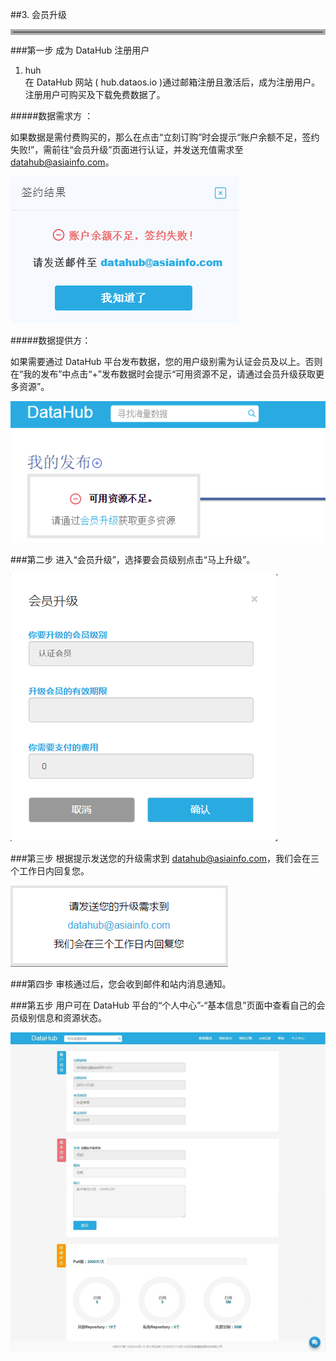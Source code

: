##3. 会员升级

<hr style=" border:4px solid #A9A9A9;" />

###第一步 成为 DataHub 注册用户   
1. huh    
在 DataHub 网站 ( hub.dataos.io )通过邮箱注册且激活后，成为注册用户。注册用户可购买及下载免费数据了。

#####数据需求方 ：

如果数据是需付费购买的，那么在点击“立刻订购”时会提示“账户余额不足，签约失败!”，需前往“会员升级”页面进行认证，并发送充值需求至 datahub@asiainfo.com。

![](img/lack_of_balance.png)

#####数据提供方：

如果需要通过 DataHub 平台发布数据，您的用户级别需为认证会员及以上。否则在“我的发布”中点击“+”发布数据时会提示“可用资源不足，请通过会员升级获取更多资源”。

![](img/lack_of_resource.png)

###第二步 进入“会员升级”，选择要会员级别点击“马上升级”。

![](img/verified_member.png)

###第三步 根据提示发送您的升级需求到 datahub@asiainfo.com，我们会在三个工作日内回复您。

![](img/upgrade_mail.png)
 
###第四步 审核通过后，您会收到邮件和站内消息通知。

###第五步 用户可在 DataHub 平台的“个人中心”-“基本信息”页面中查看自己的会员级别信息和资源状态。

![](img/resource.png)